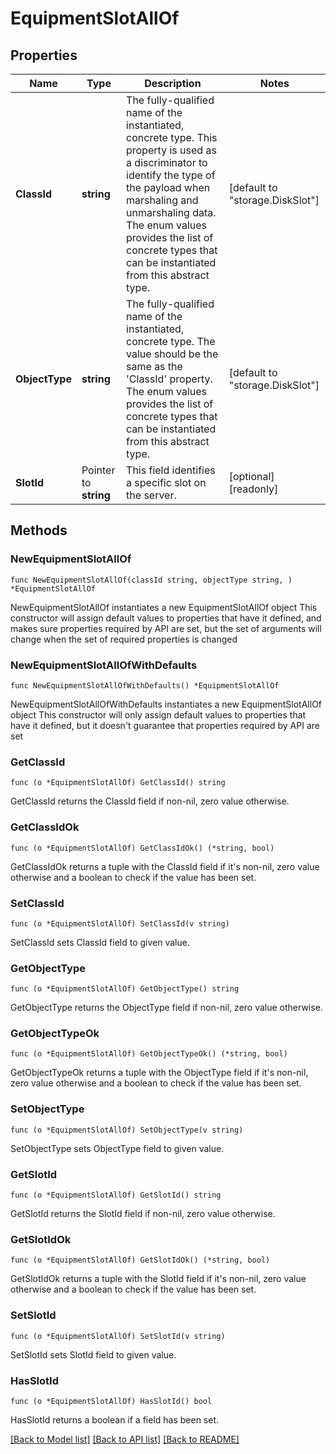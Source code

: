 # EquipmentSlotAllOf

## Properties

Name | Type | Description | Notes
------------ | ------------- | ------------- | -------------
**ClassId** | **string** | The fully-qualified name of the instantiated, concrete type. This property is used as a discriminator to identify the type of the payload when marshaling and unmarshaling data. The enum values provides the list of concrete types that can be instantiated from this abstract type. | [default to "storage.DiskSlot"]
**ObjectType** | **string** | The fully-qualified name of the instantiated, concrete type. The value should be the same as the &#39;ClassId&#39; property. The enum values provides the list of concrete types that can be instantiated from this abstract type. | [default to "storage.DiskSlot"]
**SlotId** | Pointer to **string** | This field identifies a specific slot on the server. | [optional] [readonly] 

## Methods

### NewEquipmentSlotAllOf

`func NewEquipmentSlotAllOf(classId string, objectType string, ) *EquipmentSlotAllOf`

NewEquipmentSlotAllOf instantiates a new EquipmentSlotAllOf object
This constructor will assign default values to properties that have it defined,
and makes sure properties required by API are set, but the set of arguments
will change when the set of required properties is changed

### NewEquipmentSlotAllOfWithDefaults

`func NewEquipmentSlotAllOfWithDefaults() *EquipmentSlotAllOf`

NewEquipmentSlotAllOfWithDefaults instantiates a new EquipmentSlotAllOf object
This constructor will only assign default values to properties that have it defined,
but it doesn't guarantee that properties required by API are set

### GetClassId

`func (o *EquipmentSlotAllOf) GetClassId() string`

GetClassId returns the ClassId field if non-nil, zero value otherwise.

### GetClassIdOk

`func (o *EquipmentSlotAllOf) GetClassIdOk() (*string, bool)`

GetClassIdOk returns a tuple with the ClassId field if it's non-nil, zero value otherwise
and a boolean to check if the value has been set.

### SetClassId

`func (o *EquipmentSlotAllOf) SetClassId(v string)`

SetClassId sets ClassId field to given value.


### GetObjectType

`func (o *EquipmentSlotAllOf) GetObjectType() string`

GetObjectType returns the ObjectType field if non-nil, zero value otherwise.

### GetObjectTypeOk

`func (o *EquipmentSlotAllOf) GetObjectTypeOk() (*string, bool)`

GetObjectTypeOk returns a tuple with the ObjectType field if it's non-nil, zero value otherwise
and a boolean to check if the value has been set.

### SetObjectType

`func (o *EquipmentSlotAllOf) SetObjectType(v string)`

SetObjectType sets ObjectType field to given value.


### GetSlotId

`func (o *EquipmentSlotAllOf) GetSlotId() string`

GetSlotId returns the SlotId field if non-nil, zero value otherwise.

### GetSlotIdOk

`func (o *EquipmentSlotAllOf) GetSlotIdOk() (*string, bool)`

GetSlotIdOk returns a tuple with the SlotId field if it's non-nil, zero value otherwise
and a boolean to check if the value has been set.

### SetSlotId

`func (o *EquipmentSlotAllOf) SetSlotId(v string)`

SetSlotId sets SlotId field to given value.

### HasSlotId

`func (o *EquipmentSlotAllOf) HasSlotId() bool`

HasSlotId returns a boolean if a field has been set.


[[Back to Model list]](../README.md#documentation-for-models) [[Back to API list]](../README.md#documentation-for-api-endpoints) [[Back to README]](../README.md)


